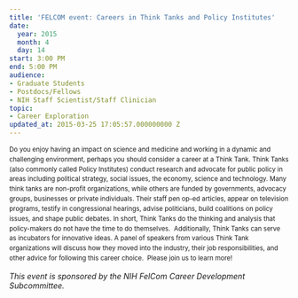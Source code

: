 ```yaml
---
title: 'FELCOM event: Careers in Think Tanks and Policy Institutes'
date:
  year: 2015
  month: 4
  day: 14
start: 3:00 PM
end: 5:00 PM
audience:
- Graduate Students
- Postdocs/Fellows
- NIH Staff Scientist/Staff Clinician
topic:
- Career Exploration
updated_at: 2015-03-25 17:05:57.000000000 Z
---
```

<span style="font-size: 11.5051517486572px; line-height:
17.8329830169678px;">Do you enjoy having an impact on science and
medicine and working in a dynamic and challenging environment, perhaps
you should consider a career at a Think Tank. Think Tanks (also commonly
called Policy Institutes) conduct research and advocate for public
policy in areas including political strategy, social issues, the
economy, science and technology. Many think tanks are non-profit
organizations, while others are funded by governments, advocacy groups,
businesses or private individuals. Their staff pen op-ed articles,
appear on television programs, testify in congressional hearings, advise
politicians, build coalitions on policy issues, and shape public
debates. In short, Think Tanks do the thinking and analysis that
policy-makers do not have the time to do themselves.  Additionally,
Think Tanks can serve as incubators for innovative ideas. A panel of
speakers from various Think Tank organizations will discuss how they
moved into the industry, their job responsibilities, and other advice
for following this career choice.  Please join us to learn more!</span>

*This event is sponsored by the NIH FelCom Career Development
Subcommittee.*

 
